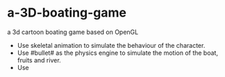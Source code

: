 # a-3D-boating-game
a 3d cartoon boating game based on OpenGL

- Use skeletal animation to simulate the behaviour of the character.
- Use #bullet# as the physics engine to simulate the motion of the boat, fruits and river.
- Use 
